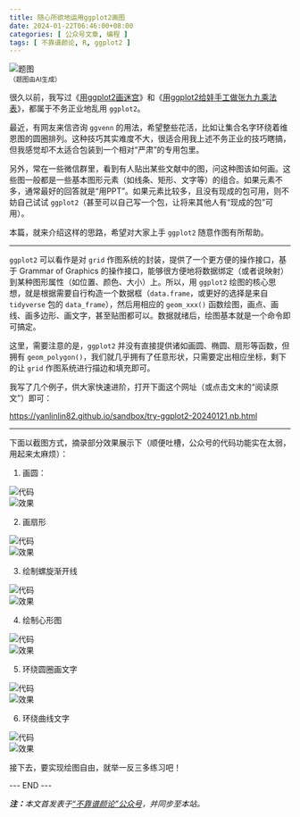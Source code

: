 ```yaml
---
title: 随心所欲地运用ggplot2画图
date: 2024-01-22T06:46:00+08:00
categories: [ 公众号文章, 编程 ]
tags: [ 不靠谱颜论, R, ggplot2 ]
---
```


<div class="p-3 text-center">
  <img class="img-fluid" src="/images/2024/0122/01.png" alt="题图" style="max-width:640px">
  <div><small>（题图由AI生成）</small></div>
</div>

很久以前，我写过《[用ggplot2画迷宫](/2020/07/18/用ggplot2画迷宫/)》和《[用ggplot2给娃手工做张九九乘法表](/2020/07/11/用ggplot2给娃手工做张九九乘法表/)》，都属于不务正业地乱用 `ggplot2`。

最近，有网友来信咨询 `ggvenn` 的用法，希望整些花活，比如让集合名字环绕着维恩图的圆圈排列。这种技巧其实难度不大，很适合用我上述不务正业的技巧瞎搞，但我感觉却不太适合包装到一个相对“严肃”的专用包里。

另外，常在一些微信群里，看到有人贴出某些文献中的图，问这种图该如何画。这些图一般都是一些基本图形元素（如线条、矩形、文字等）的组合。如果元素不多，通常最好的回答就是“用PPT”。如果元素比较多，且没有现成的包可用，则不妨自己试试 `ggplot2`（甚至可以自己写一个包，让将来其他人有“现成的包”可用）。

本篇，就来介绍这样的思路，希望对大家上手 `ggplot2` 随意作图有所帮助。

-----

`ggplot2` 可以看作是对 `grid` 作图系统的封装，提供了一个更方便的操作接口，基于 Grammar of Graphics 的操作接口，能够很方便地将数据绑定（或者说映射）到某种图形属性（如位置、颜色、大小）上。所以，用 `ggplot2` 绘图的核心思想，就是根据需要自行构造一个数据框（`data.frame`，或更好的选择是来自 `tidyverse` 包的 `data_frame`），然后用相应的 `geom_xxx()` 函数绘图，画点、画线、画多边形、画文字，甚至贴图都可以。数据就绪后，绘图基本就是一个命令即可搞定。

这里，需要注意的是，`ggplot2` 并没有直接提供诸如画圆、椭圆、扇形等函数，但拥有 `geom_polygon()`，我们就几乎拥有了任意形状，只需要定出相应坐标，剩下的让 `grid` 作图系统进行描边和填充即可。

我写了几个例子，供大家快速进阶，打开下面这个网址（或点击文末的“阅读原文”）即可：

https://yanlinlin82.github.io/sandbox/try-ggplot2-20240121.nb.html

-----

下面以截图方式，摘录部分效果展示下（顺便吐槽，公众号的代码功能实在太弱，用起来太麻烦）：

1. 画圆：

<div class="p-3 text-center">
  <img class="img-fluid" src="/images/2024/0122/02.png" alt="代码" style="max-width:640px">
</div>

<div class="p-3 text-center">
  <img class="img-fluid" src="/images/2024/0122/03.png" alt="效果" style="max-width:300px">
</div>

2. 画扇形

<div class="p-3 text-center">
  <img class="img-fluid" src="/images/2024/0122/04.png" alt="代码" style="max-width:640px">
</div>

<div class="p-3 text-center">
  <img class="img-fluid" src="/images/2024/0122/05.png" alt="效果" style="max-width:300px">
</div>

3. 绘制螺旋渐开线

<div class="p-3 text-center">
  <img class="img-fluid" src="/images/2024/0122/06.png" alt="代码" style="max-width:640px">
</div>

<div class="p-3 text-center">
  <img class="img-fluid" src="/images/2024/0122/07.png" alt="效果" style="max-width:300px">
</div>

4. 绘制心形图

<div class="p-3 text-center">
  <img class="img-fluid" src="/images/2024/0122/08.png" alt="代码" style="max-width:640px">
</div>

<div class="p-3 text-center">
  <img class="img-fluid" src="/images/2024/0122/09.png" alt="效果" style="max-width:300px">
</div>

5. 环绕圆圈画文字

<div class="p-3 text-center">
  <img class="img-fluid" src="/images/2024/0122/10.png" alt="代码" style="max-width:640px">
</div>

<div class="p-3 text-center">
  <img class="img-fluid" src="/images/2024/0122/11.png" alt="效果" style="max-width:300px">
</div>

6. 环绕曲线文字

<div class="p-3 text-center">
  <img class="img-fluid" src="/images/2024/0122/12.png" alt="代码" style="max-width:640px">
</div>

<div class="p-3 text-center">
  <img class="img-fluid" src="/images/2024/0122/13.png" alt="效果" style="max-width:300px">
</div>

接下去，要实现绘图自由，就举一反三多练习吧！

<div class="p-5 text-center">--- END ---</div>

<i><b>注：</b>本文首发表于[“不靠谱颜论”公众号](https://mp.weixin.qq.com/s/-orODXUJKutKxyUpn2m9Gw)，并同步至本站。</i>
